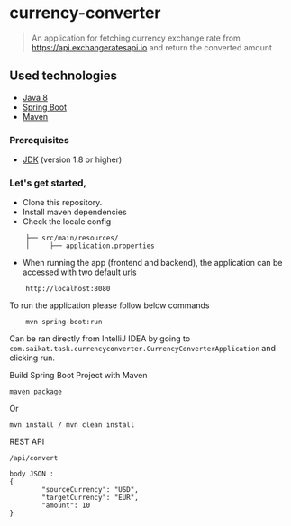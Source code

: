 # currency-converter
> An application for fetching currency exchange rate from https://api.exchangeratesapi.io and return the converted amount


## Used technologies

* [Java 8](https://www.oracle.com/technetwork/java/javase/overview/java8-2100321.html)
* [Spring Boot](https://docs.spring.io/spring-boot/docs/current/reference/htmlsingle/)
* [Maven](https://maven.apache.org/)

### Prerequisites

* [JDK](http://www.oracle.com/technetwork/java/javase/downloads/index.html) (version 1.8 or higher)

### Let's get started,

* Clone this repository.
* Install maven dependencies
* Check the locale config
```
    ├── src/main/resources/
    │     ├── application.properties
```
* When running the app (frontend and backend), the application can be accessed with two default urls

```
    http://localhost:8080
```

To run the application please follow below commands 

```
    mvn spring-boot:run
```

Can be ran directly from IntelliJ IDEA by going to `com.saikat.task.currencyconverter.CurrencyConverterApplication` and clicking run.

Build Spring Boot Project with Maven

   ```maven package```

Or
    
    mvn install / mvn clean install


REST API 

``` 
/api/convert

body JSON :
{
     	"sourceCurrency": "USD",
     	"targetCurrency": "EUR",
     	"amount": 10
}
```
